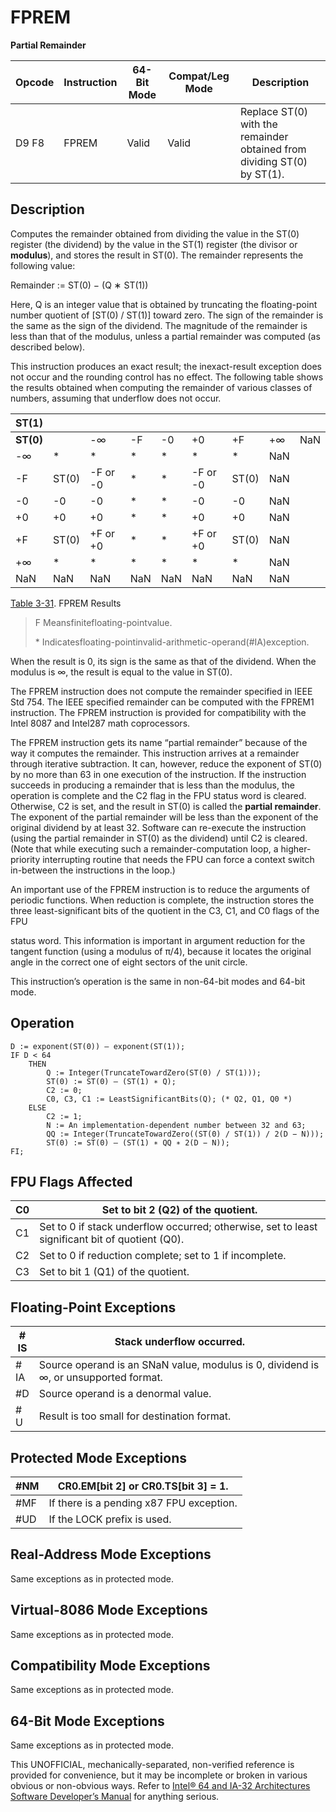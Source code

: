 # FPREM

**Partial Remainder**

| Opcode | Instruction | 64-Bit Mode | Compat/Leg Mode | Description                                                             |
| ------ | ----------- | ----------- | --------------- | ----------------------------------------------------------------------- |
| D9 F8  | FPREM       | Valid       | Valid           | Replace ST(0) with the remainder obtained from dividing ST(0) by ST(1). |

## Description

Computes the remainder obtained from dividing the value in the ST(0) register (the dividend) by the value in the ST(1) register (the divisor or **modulus**), and stores the result in ST(0). The remainder represents the following value:

Remainder := ST(0) − (Q ∗ ST(1))

Here, Q is an integer value that is obtained by truncating the floating-point number quotient of [ST(0) / ST(1)] toward zero. The sign of the remainder is the same as the sign of the dividend. The magnitude of the remainder is less than that of the modulus, unless a partial remainder was computed (as described below).

This instruction produces an exact result; the inexact-result exception does not occur and the rounding control has no effect. The following table shows the results obtained when computing the remainder of various classes of numbers, assuming that underflow does not occur.

| ST(1)     |       |          |     |     |          |       |     |     |
| --------- | ----- | -------- | --- | --- | -------- | ----- | --- | --- |
| **ST(0)** |       | -∞       | -F  | -0  | +0       | +F    | +∞  | NaN |
| -∞        | \*    | \*       | \*  | \*  | \*       | \*    | NaN |
| -F        | ST(0) | -F or -0 | \*  | \*  | -F or -0 | ST(0) | NaN |
| -0        | -0    | -0       | \*  | \*  | -0       | -0    | NaN |
| +0        | +0    | +0       | \*  | \*  | +0       | +0    | NaN |
| +F        | ST(0) | +F or +0 | \*  | \*  | +F or +0 | ST(0) | NaN |
| +∞        | \*    | \*       | \*  | \*  | \*       | \*    | NaN |
| NaN       | NaN   | NaN      | NaN | NaN | NaN      | NaN   | NaN |

[Table 3-31](/x86/fprem#tbl-3-31). FPREM Results

> F Meansfinitefloating-pointvalue.
>
> \* Indicatesfloating-pointinvalid-arithmetic-operand(#​IA)exception.

When the result is 0, its sign is the same as that of the dividend. When the modulus is ∞, the result is equal to the value in ST(0).

The FPREM instruction does not compute the remainder specified in IEEE Std 754. The IEEE specified remainder can be computed with the FPREM1 instruction. The FPREM instruction is provided for compatibility with the Intel 8087 and Intel287 math coprocessors.

The FPREM instruction gets its name “partial remainder” because of the way it computes the remainder. This instruction arrives at a remainder through iterative subtraction. It can, however, reduce the exponent of ST(0) by no more than 63 in one execution of the instruction. If the instruction succeeds in producing a remainder that is less than the modulus, the operation is complete and the C2 flag in the FPU status word is cleared. Otherwise, C2 is set, and the result in ST(0) is called the **partial remainder**. The exponent of the partial remainder will be less than the exponent of the original dividend by at least 32. Software can re-execute the instruction (using the partial remainder in ST(0) as the dividend) until C2 is cleared. (Note that while executing such a remainder-computation loop, a higher-priority interrupting routine that needs the FPU can force a context switch in-between the instructions in the loop.)

An important use of the FPREM instruction is to reduce the arguments of periodic functions. When reduction is complete, the instruction stores the three least-significant bits of the quotient in the C3, C1, and C0 flags of the FPU

status word. This information is important in argument reduction for the tangent function (using a modulus of π/4), because it locates the original angle in the correct one of eight sectors of the unit circle.

This instruction’s operation is the same in non-64-bit modes and 64-bit mode.

## Operation

```
D := exponent(ST(0)) – exponent(ST(1));
IF D < 64
    THEN
        Q := Integer(TruncateTowardZero(ST(0) / ST(1)));
        ST(0) := ST(0) – (ST(1) ∗ Q);
        C2 := 0;
        C0, C3, C1 := LeastSignificantBits(Q); (* Q2, Q1, Q0 *)
    ELSE
        C2 := 1;
        N := An implementation-dependent number between 32 and 63;
        QQ := Integer(TruncateTowardZero((ST(0) / ST(1)) / 2(D − N)));
        ST(0) := ST(0) – (ST(1) ∗ QQ ∗ 2(D − N));
FI;

```

## FPU Flags Affected

| C0  | Set to bit 2 (Q2) of the quotient.                                                              |
| --- | ----------------------------------------------------------------------------------------------- |
| C1  | Set to 0 if stack underflow occurred; otherwise, set to least significant bit of quotient (Q0). |
| C2  | Set to 0 if reduction complete; set to 1 if incomplete.                                         |
| C3  | Set to bit 1 (Q1) of the quotient.                                                              |

## Floating-Point Exceptions

| \#​IS | Stack underflow occurred.                                                            |
| ----- | ------------------------------------------------------------------------------------ |
| \#​IA | Source operand is an SNaN value, modulus is 0, dividend is ∞, or unsupported format. |
| #​D   | Source operand is a denormal value.                                                  |
| #​U   | Result is too small for destination format.                                          |

## Protected Mode Exceptions

| \#​NM  | CR0.EM[bit 2] or CR0.TS[bit 3] = 1.      |
| ------ | ---------------------------------------- |
| \#​​MF | If there is a pending x87 FPU exception. |
| #​​​UD | If the LOCK prefix is used.              |

## Real-Address Mode Exceptions

Same exceptions as in protected mode.

## Virtual-8086 Mode Exceptions

Same exceptions as in protected mode.

## Compatibility Mode Exceptions

Same exceptions as in protected mode.

## 64-Bit Mode Exceptions

Same exceptions as in protected mode.

This UNOFFICIAL, mechanically-separated, non-verified reference is provided for convenience, but it may be
incomplete or broken in various obvious or non-obvious
ways. Refer to [Intel® 64 and IA-32 Architectures Software Developer’s Manual](https://software.intel.com/en-us/download/intel-64-and-ia-32-architectures-sdm-combined-volumes-1-2a-2b-2c-2d-3a-3b-3c-3d-and-4) for anything serious.

